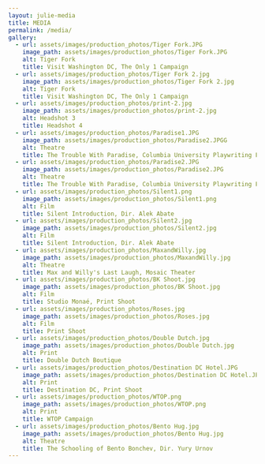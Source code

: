```yaml
---
layout: julie-media
title: MEDIA
permalink: /media/
gallery: 
  - url: assets/images/production_photos/Tiger Fork.JPG
    image_path: assets/images/production_photos/Tiger Fork.JPG
    alt: Tiger Fork
    title: Visit Washington DC, The Only 1 Campaign
  - url: assets/images/production_photos/Tiger Fork 2.jpg
    image_path: assets/images/production_photos/Tiger Fork 2.jpg
    alt: Tiger Fork
    title: Visit Washington DC, The Only 1 Campaign
  - url: assets/images/production_photos/print-2.jpg
    image_path: assets/images/production_photos/print-2.jpg
    alt: Headshot 3
    title: Headshot 4
  - url: assets/images/production_photos/Paradise1.JPG
    image_path: assets/images/production_photos/Paradise2.JPGG
    alt: Theatre
    title: The Trouble With Paradise, Columbia University Playwriting Festival
  - url: assets/images/production_photos/Paradise2.JPG
    image_path: assets/images/production_photos/Paradise2.JPG
    alt: Theatre
    title: The Trouble With Paradise, Columbia University Playwriting Festival
  - url: assets/images/production_photos/Silent1.png
    image_path: assets/images/production_photos/Silent1.png
    alt: Film
    title: Silent Introduction, Dir. Alek Abate
  - url: assets/images/production_photos/Silent2.jpg
    image_path: assets/images/production_photos/Silent2.jpg
    alt: Film
    title: Silent Introduction, Dir. Alek Abate
  - url: assets/images/production_photos/MaxandWilly.jpg
    image_path: assets/images/production_photos/MaxandWilly.jpg
    alt: Theatre
    title: Max and Willy's Last Laugh, Mosaic Theater
  - url: assets/images/production_photos/BK Shoot.jpg
    image_path: assets/images/production_photos/BK Shoot.jpg
    alt: Film
    title: Studio Monaé, Print Shoot
  - url: assets/images/production_photos/Roses.jpg
    image_path: assets/images/production_photos/Roses.jpg
    alt: Film
    title: Print Shoot
  - url: assets/images/production_photos/Double Dutch.jpg
    image_path: assets/images/production_photos/Double Dutch.jpg
    alt: Print
    title: Double Dutch Boutique
  - url: assets/images/production_photos/Destination DC Hotel.JPG
    image_path: assets/images/production_photos/Destination DC Hotel.JPG
    alt: Print
    title: Destination DC, Print Shoot
  - url: assets/images/production_photos/WTOP.png
    image_path: assets/images/production_photos/WTOP.png
    alt: Print
    title: WTOP Campaign
  - url: assets/images/production_photos/Bento Hug.jpg
    image_path: assets/images/production_photos/Bento Hug.jpg
    alt: Theatre
    title: The Schooling of Bento Bonchev, Dir. Yury Urnov 
---
```

